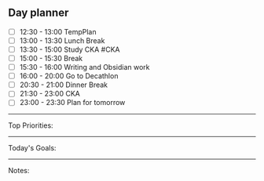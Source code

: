 ## Day planner
- [ ] 12:30 - 13:00 TempPlan
- [ ] 13:00 - 13:30 Lunch Break
- [ ] 13:30 - 15:00 Study CKA #CKA  
- [ ] 15:00 - 15:30 Break
- [ ] 15:30 - 16:00 Writing and Obsidian work
- [ ] 16:00 - 20:00 Go to Decathlon
- [ ] 20:30 - 21:00 Dinner Break
- [ ] 21:30 - 23:00 CKA
- [ ] 23:00 - 23:30 Plan for tomorrow

---
Top Priorities:


---
Today's Goals:


---
Notes:
